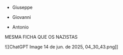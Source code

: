 - Giuseppe
    
- Giovanni
    
- Antonio

MESMA FICHA QUE OS NAZISTAS

![[ChatGPT Image 14 de jun. de 2025, 04_30_43.png]]